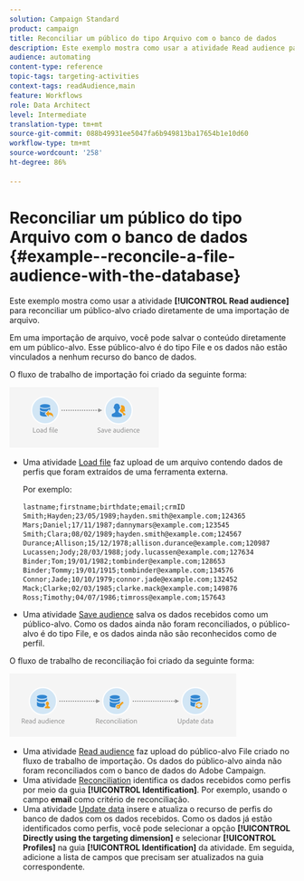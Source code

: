 ```yaml
---
solution: Campaign Standard
product: campaign
title: Reconciliar um público do tipo Arquivo com o banco de dados
description: Este exemplo mostra como usar a atividade Read audience para reconciliar um público-alvo criado diretamente de uma importação de arquivo.
audience: automating
content-type: reference
topic-tags: targeting-activities
context-tags: readAudience,main
feature: Workflows
role: Data Architect
level: Intermediate
translation-type: tm+mt
source-git-commit: 088b49931ee5047fa6b949813ba17654b1e10d60
workflow-type: tm+mt
source-wordcount: '258'
ht-degree: 86%

---
```



# Reconciliar um público do tipo Arquivo com o banco de dados {#example--reconcile-a-file-audience-with-the-database}

Este exemplo mostra como usar a atividade **[!UICONTROL Read audience]** para reconciliar um público-alvo criado diretamente de uma importação de arquivo.

Em uma importação de arquivo, você pode salvar o conteúdo diretamente em um público-alvo. Esse público-alvo é do tipo File e os dados não estão vinculados a nenhum recurso do banco de dados.

O fluxo de trabalho de importação foi criado da seguinte forma:

![](assets/readaudience_activity_example3.png)

* Uma atividade [Load file](../../automating/using/load-file.md) faz upload de um arquivo contendo dados de perfis que foram extraídos de uma ferramenta externa.

   Por exemplo:

   ```
   lastname;firstname;birthdate;email;crmID
   Smith;Hayden;23/05/1989;hayden.smith@example.com;124365
   Mars;Daniel;17/11/1987;dannymars@example.com;123545
   Smith;Clara;08/02/1989;hayden.smith@example.com;124567
   Durance;Allison;15/12/1978;allison.durance@example.com;120987
   Lucassen;Jody;28/03/1988;jody.lucassen@example.com;127634
   Binder;Tom;19/01/1982;tombinder@example.com;128653
   Binder;Tommy;19/01/1915;tombinder@example.com;134576
   Connor;Jade;10/10/1979;connor.jade@example.com;132452
   Mack;Clarke;02/03/1985;clarke.mack@example.com;149876
   Ross;Timothy;04/07/1986;timross@example.com;157643
   ```

* Uma atividade [Save audience](../../automating/using/save-audience.md) salva os dados recebidos como um público-alvo. Como os dados ainda não foram reconciliados, o público-alvo é do tipo File, e os dados ainda não são reconhecidos como de perfil.

O fluxo de trabalho de reconciliação foi criado da seguinte forma:

![](assets/readaudience_activity_example2.png)

* Uma atividade [Read audience](../../automating/using/read-audience.md) faz upload do público-alvo File criado no fluxo de trabalho de importação. Os dados do público-alvo ainda não foram reconciliados com o banco de dados do Adobe Campaign.
* Uma atividade [Reconciliation](../../automating/using/reconciliation.md) identifica os dados recebidos como perfis por meio da guia **[!UICONTROL Identification]**. Por exemplo, usando o campo **email** como critério de reconciliação.
* Uma atividade [Update data](../../automating/using/update-data.md) insere e atualiza o recurso de perfis do banco de dados com os dados recebidos. Como os dados já estão identificados como perfis, você pode selecionar a opção **[!UICONTROL Directly using the targeting dimension]** e selecionar **[!UICONTROL Profiles]** na guia **[!UICONTROL Identification]** da atividade. Em seguida, adicione a lista de campos que precisam ser atualizados na guia correspondente.

